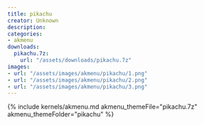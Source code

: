 ```yaml
---
title: pikachu
creator: Unknown
description: 
categories:
- akmenu
downloads:
  pikachu.7z:
    url: "/assets/downloads/pikachu.7z"
images:
- url: "/assets/images/akmenu/pikachu/1.png"
- url: "/assets/images/akmenu/pikachu/2.png"
- url: "/assets/images/akmenu/pikachu/3.png"
---
```


{% include kernels/akmenu.md akmenu_themeFile="pikachu.7z" akmenu_themeFolder="pikachu" %}
